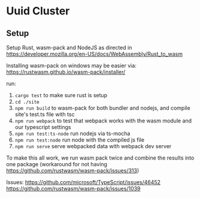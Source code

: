 # Uuid Cluster

## Setup

Setup Rust, wasm-pack and NodeJS as directed in https://developer.mozilla.org/en-US/docs/WebAssembly/Rust_to_wasm

Installing wasm-pack on windows may be easier via: https://rustwasm.github.io/wasm-pack/installer/

run:

1. `cargo test` to make sure rust is setup
1. `cd ./site`
1. `npm run build` to wasm-pack for both bundler and nodejs, and compile site's test.ts file with tsc
1. `npm run webpack` to test that webpack works with the wasm module and our typescript settings
1. `npm run test:ts-node` run nodejs via ts-mocha
1. `npm run test:node` run node with the compiled js file
1. `npm run serve` serve webpacked data with webpack dev server

To make this all work, we run wasm pack twice and combine the results into one package (workaround for not having https://github.com/rustwasm/wasm-pack/issues/313)

Issues:
https://github.com/microsoft/TypeScript/issues/46452
https://github.com/rustwasm/wasm-pack/issues/1039
